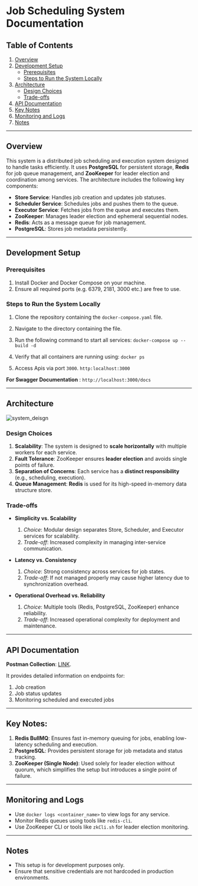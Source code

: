 # Job Scheduling System Documentation

## Table of Contents  
1. [Overview](#overview)  
2. [Development Setup](#development-setup)  
   - [Prerequisites](#prerequisites)  
   - [Steps to Run the System Locally](#steps-to-run-the-system-locally)  
3. [Architecture](#architecture)  
   - [Design Choices](#design-choices)  
   - [Trade-offs](#trade-offs)  
4. [API Documentation](#api-documentation)  
5. [Key Notes](#key-notes)  
6. [Monitoring and Logs](#monitoring-and-logs)  
7. [Notes](#notes)  

---
## Overview

This system is a distributed job scheduling and execution system designed to handle tasks efficiently. It uses **PostgreSQL** for persistent storage, **Redis** for job queue management, and **ZooKeeper** for leader election and coordination among services. The architecture includes the following key components:

- **Store Service**: Handles job creation and updates job statuses.
- **Scheduler Service**: Schedules jobs and pushes them to the queue.
- **Executor Service**: Fetches jobs from the queue and executes them.
- **ZooKeeper**: Manages leader election and ephemeral sequential nodes.
- **Redis**: Acts as a message queue for job management.
- **PostgreSQL**: Stores job metadata persistently.

---

## Development Setup

### Prerequisites
1. Install Docker and Docker Compose on your machine.
2. Ensure all required ports (e.g. 6379, 2181, 3000 etc.) are free to use.

### Steps to Run the System Locally

1. Clone the repository containing the `docker-compose.yaml` file.
2. Navigate to the directory containing the file.
3. Run the following command to start all services: 
```docker-compose up --build -d```

4. Verify that all containers are running using:
```docker ps```

5. Access Apis via port `3000`.
```http:localhost:3000```

**For Swagger Documentation** : 
```http://localhost:3000/docs```

---

## Architecture
![system_deisgn](https://pplx-res.cloudinary.com/image/upload/v1739254528/user_uploads/TCnQqHevDZIZXzN/image.jpg)
### Design Choices
1. **Scalability**: The system is designed to **scale horizontally** with multiple workers for each service.
2. **Fault Tolerance**: ZooKeeper ensures **leader election** and avoids single points of failure.
3. **Separation of Concerns**: Each service has a **distinct responsibility** (e.g., scheduling, execution).
4. **Queue Management**: **Redis** is used for its high-speed in-memory data structure store.

### Trade-offs
- **Simplicity vs. Scalability**
  1. *Choice*: Modular design separates Store, Scheduler, and Executor services for scalability.
  2. *Trade-off*: Increased complexity in managing inter-service communication.

- **Latency vs. Consistency**
  1. *Choice*: Strong consistency across services for job states.
  2. *Trade-off*: If not managed properly may cause higher latency due to synchronization overhead.

- **Operational Overhead vs. Reliability**
  1. *Choice*: Multiple tools (Redis, PostgreSQL, ZooKeeper) enhance reliability.
  2. *Trade-off*: Increased operational complexity for deployment and maintenance.

---


## API Documentation

**Postman Collection**: [LINK](https://documenter.getpostman.com/view/29155906/2sAYX9nfwU). 

It provides detailed information on endpoints for:
1. Job creation
2. Job status updates
3. Monitoring scheduled and executed jobs

---
## Key Notes:
  1. **Redis BullMQ**: Ensures fast in-memory queuing for jobs, enabling low-latency scheduling and execution.
  2. **PostgreSQL**: Provides persistent storage for job metadata and status tracking.
  3. **ZooKeeper (Single Node)**: Used solely for leader election without quorum, which simplifies the setup but introduces a single point of failure.
---


## Monitoring and Logs

- Use `docker logs <container_name>` to view logs for any service.
- Monitor Redis queues using tools like `redis-cli`.
- Use ZooKeeper CLI or tools like `zkCli.sh` for leader election monitoring.

---

## Notes

- This setup is for development purposes only.
- Ensure that sensitive credentials are not hardcoded in production environments.
